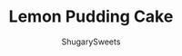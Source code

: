---
layout: ../../layouts/MarkdownPostLayout.astro
title: Lemon Pudding Cake
author: ShugarySweets
pubDate: 2019-01-15
description: "Lemon Pudding Cake is flavorful, moist, and made with only 5 ingredients. From the first bite, youll love this dense citrus cake recipe!"
image_url: https://www.shugarysweets.com/wp-content/uploads/2019/06/lemon-pudding-cake-facebook.jpg
tags: ["Cake","American"]
calories: 100
protein: 2
carbohydrates: 20
fats: 1
fiber: 0
ingredients: ["1 box (15 ounce) lemon cake mix","1 box (3.5 ounce) instant lemon pudding mix","2 cups milk","1 bag (11 ounce) white chocolate morsels","1 container (8 ounce) Cool Whip Topping, thawed"]
serves: 24
time: "40 minutes"
prepTime: "5 minutes"
instructions: ["In large bowl whisk milk with pudding mix. Add in dry cake mix. Beat until blended. Fold in white chocolate chips.","Pour batter into a greased 13x9 baking dish. Bake according to cake mix (for a 13x9 cake).","Remove from oven and cool completely. Refrigerate 2 hours or until serving. Frost with cool whip and enjoy!"]
nutrition: ["100 calories","20 grams carbohydrates","2 milligrams cholesterol","1 grams fat","0 grams fiber","2 grams protein","1 grams saturated fat","185 milligrams sodium","11 grams sugar","0 grams trans fat","0 grams unsaturated fat"]
---
